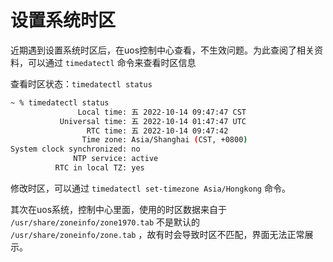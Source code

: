 # 设置系统时区

近期遇到设置系统时区后，在uos控制中心查看，不生效问题。为此查阅了相关资料，可以通过 `timedatectl` 命令来查看时区信息

查看时区状态：`timedatectl status`

```bash
~ % timedatectl status
               Local time: 五 2022-10-14 09:47:47 CST
           Universal time: 五 2022-10-14 01:47:47 UTC
                 RTC time: 五 2022-10-14 09:47:42
                Time zone: Asia/Shanghai (CST, +0800)
System clock synchronized: no
              NTP service: active
          RTC in local TZ: yes
```

修改时区，可以通过 `timedatectl set-timezone Asia/Hongkong` 命令。



其次在uos系统，控制中心里面，使用的时区数据来自于 `/usr/share/zoneinfo/zone1970.tab` 不是默认的 `/usr/share/zoneinfo/zone.tab` ，故有时会导致时区不匹配，界面无法正常展示。